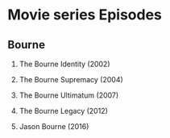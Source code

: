 # Movie series Episodes



## Bourne
1. The Bourne Identity (2002)

2. The Bourne Supremacy (2004)

3. The Bourne Ultimatum (2007)

4. The Bourne Legacy (2012)

5. Jason Bourne (2016)

   

   

